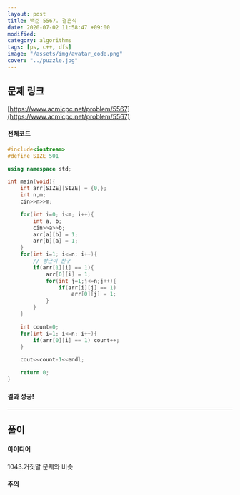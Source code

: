 ```yaml
---
layout: post
title: 백준 5567. 결혼식
date: 2020-07-02 11:58:47 +09:00
modified: 
category: algorithms
tags: [ps, c++, dfs]
image: "/assets/img/avatar_code.png"
cover: "../puzzle.jpg"
---
```


## 문제 링크<br>
 [https://www.acmicpc.net/problem/5567](https://www.acmicpc.net/problem/5567)<br>

#### 전체코드<br>
```cpp
#include<iostream>
#define SIZE 501

using namespace std;

int main(void){
    int arr[SIZE][SIZE] = {0,};
    int n,m;
    cin>>n>>m;

    for(int i=0; i<m; i++){
        int a, b;
        cin>>a>>b;
        arr[a][b] = 1;
        arr[b][a] = 1;
    }
    for(int i=1; i<=n; i++){
        // 상근이 친구
        if(arr[1][i] == 1){
            arr[0][i] = 1;
            for(int j=1;j<=n;j++){
                if(arr[i][j] == 1)
                    arr[0][j] = 1;
            }
        }
    }

    int count=0;
    for(int i=1; i<=n; i++){
        if(arr[0][i] == 1) count++;
    }

    cout<<count-1<<endl;

    return 0;
}
```

#### 결과 성공!<br>

---

## 풀이<br>

#### 아이디어 <br>
1043.거짓말 문제와 비슷 

#### 주의 <br> 